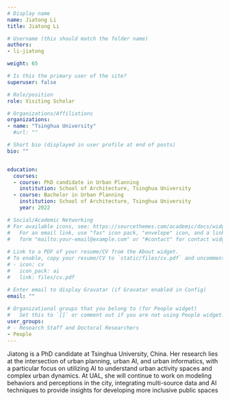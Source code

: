 ```yaml
---
# Display name
name: Jiatong Li
title: Jiatong Li

# Username (this should match the folder name)
authors:
- li-jiatong

weight: 65

# Is this the primary user of the site?
superuser: false

# Role/position
role: Visiting Scholar

# Organizations/Affiliations
organizations:
- name: "Tsinghua University"
  #url: ""

# Short bio (displayed in user profile at end of posts)
bio: ""


education:
  courses:
  - course: PhD candidate in Urban Planning
    institution: School of Architecture, Tsinghua University
  - course: Bachelor in Urban Planning
    institution: School of Architecture, Tsinghua University
    year: 2022

# Social/Academic Networking
# For available icons, see: https://sourcethemes.com/academic/docs/widgets/#icons
#   For an email link, use "fas" icon pack, "envelope" icon, and a link in the
#   form "mailto:your-email@example.com" or "#contact" for contact widget.
  
# Link to a PDF of your resume/CV from the About widget.
# To enable, copy your resume/CV to `static/files/cv.pdf` and uncomment the lines below.  
# - icon: cv
#   icon_pack: ai
#   link: files/cv.pdf

# Enter email to display Gravatar (if Gravatar enabled in Config)
email: ""
  
# Organizational groups that you belong to (for People widget)
#   Set this to `[]` or comment out if you are not using People widget.  
user_groups:
# - Research Staff and Doctoral Researchers
- People
---
```


 
Jiatong is a PhD candidate at Tsinghua University, China. Her research lies at the intersection of urban planning, urban AI, and urban informatics, with a particular focus on utilizing AI to understand urban activity spaces and complex urban dynamics. At UAL, she will continue to work on modeling behaviors and perceptions in the city, integrating multi-source data and AI techniques to provide insights for developing more inclusive public spaces
